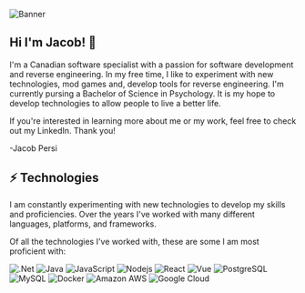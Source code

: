 ![Banner](https://pbs.twimg.com/profile_banners/1300612222893330432/1599147530/1500x500)
## Hi I'm Jacob! 💬
I'm a Canadian software specialist with a passion for software development and reverse engineering. In my free time, I like to experiment with new technologies, mod games and, develop tools for reverse engineering. I'm currently pursing a Bachelor of Science in Psychology. It is my hope to develop technologies to allow people to live a better life.

If you're interested in learning more about me or my work, feel free to check out my LinkedIn. Thank you!

-Jacob Persi 

## ⚡ Technologies
I am constantly experimenting with new technologies to develop my skills and proficiencies. Over the years I've worked with many different languages, platforms, and frameworks.

Of all the technologies I've worked with, these are some I am most proficient with:

![.Net](https://img.shields.io/badge/-.Net-ec2025?style=for-the-badge&logoColor=white&logo=.Net)
![Java](https://img.shields.io/badge/-Java-ec2025?style=for-the-badge&logoColor=white&logo=Java)
![JavaScript](https://img.shields.io/badge/-JavaScript-f7df1e?style=for-the-badge&logoColor=black&logo=javascript)
![Nodejs](https://img.shields.io/badge/-Nodejs-90c53f?style=for-the-badge&logoColor=white&logo=Node.js)
![React](https://img.shields.io/badge/-React-61dafb?style=for-the-badge&logoColor=black&logo=react)
![Vue](https://img.shields.io/badge/-Vue-41b883?style=for-the-badge&logoColor=white&logo=Vue.js)
![PostgreSQL](https://img.shields.io/badge/-PostgreSQL-336791?style=for-the-badge&logoColor=white&logo=postgresql)
![MySQL](https://img.shields.io/badge/-MySQL-00618a?style=for-the-badge&logoColor=white&logo=mysql)
![Docker](https://img.shields.io/badge/-Docker-099cec?style=for-the-badge&logoColor=white&logo=docker)
![Amazon AWS](https://img.shields.io/badge/Amazon%20AWS-ff9900?style=for-the-badge&logoColor=white&logo=amazon-aws)
![Google Cloud](https://img.shields.io/badge/Google%20Cloud-4285f4?style=for-the-badge&logoColor=white&logo=google-cloud)
